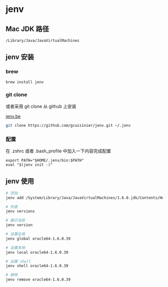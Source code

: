 # jenv

## Mac JDK 路径

```
/Library/Java/JavaVirtualMachines
```

## jenv 安装 

### brew

```bash
brew install jenv
```

### git clone

或者采用 git clone 从 github 上安装

[jenv.be](https://www.jenv.be/)

```bash
git clone https://github.com/gcuisinier/jenv.git ~/.jenv
```

### 配置

在 .zshrc 或者 .bash_profile 中加入一下内容完成配置

```
export PATH="$HOME/.jenv/bin:$PATH"
eval "$(jenv init -)"
```

## jenv 使用

```bash
# 添加
jenv add /System/Library/Java/JavaVirtualMachines/1.6.0.jdk/Contents/Home

# 列表
jenv versions

# 展示当前
jenv version

# 设置全局
jenv global oracle64-1.6.0.39

# 设置本地
jenv local oracle64-1.6.0.39

# 设置 shell
jenv shell oracle64-1.6.0.39 

# 移除
jenv remove oracle64-1.6.0.39
```